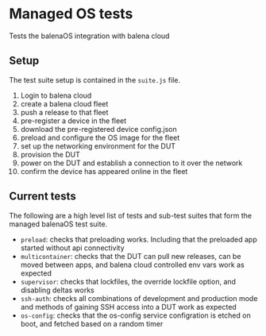 # Managed OS tests

Tests the balenaOS integration with balena cloud

## Setup

The test suite setup is contained in the `suite.js` file.

1. Login to balena cloud
2. create a balena cloud fleet
3. push a release to that fleet
4. pre-register a device in the fleet
5. download the pre-registered device config.json
6. preload and configure the OS image for the fleet
7. set up the networking environment for the DUT
8. provision the DUT
9. power on the DUT and establish a connection to it over the network
10. confirm the device has appeared online in the fleet

## Current tests

The following are a high level list of tests and sub-test suites that form the managed balenaOS test suite. 

- `preload`: checks that preloading works. Including that the preloaded app started without api connectivity
- `multicontainer`: checks that the DUT can pull new releases, can be moved between apps, and balena cloud controlled env vars work as expected
- `supervisor`: checks that lockfiles, the override lockfile option, and disabling deltas works
- `ssh-auth`: checks all combinations of development and production mode and methods of gaining SSH access into a DUT work as expected
- `os-config`: checks that the os-config service configration is etched on boot, and fetched based on a random timer